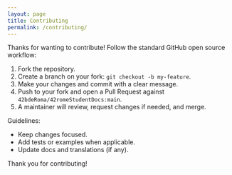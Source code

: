 ```yaml
---
layout: page
title: Contributing
permalink: /contributing/
---
```


Thanks for wanting to contribute! Follow the standard GitHub open source workflow:

1. Fork the repository.
2. Create a branch on your fork: `git checkout -b my-feature`.
3. Make your changes and commit with a clear message.
4. Push to your fork and open a Pull Request against `42bdeRoma/42romeStudentDocs:main`.
5. A maintainer will review, request changes if needed, and merge.

Guidelines:
- Keep changes focused.
- Add tests or examples when applicable.
- Update docs and translations (if any).

Thank you for contributing!
